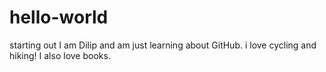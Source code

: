# hello-world
starting out
I am Dilip and am just learning about GitHub.  i love cycling and hiking!
I also love books.

